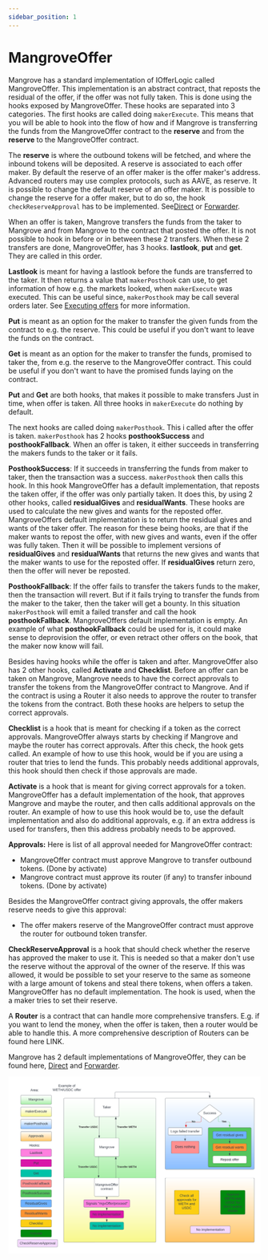 ```yaml
---
sidebar_position: 1
---
```


# MangroveOffer

Mangrove has a standard implementation of IOfferLogic called MangroveOffer. This implementation is an abstract contract, that reposts the residual of the offer, if the offer was not fully taken. This is done using the hooks exposed by MangroveOffer. These hooks are separated into 3 categories. The first hooks are called doing `makerExecute`. This means that you will be able to hook into the flow of how and if Mangrove is transferring the funds from the MangroveOffer contract to the **reserve** and from the **reserve** to the MangroveOffer contract.

The **reserve** is where the outbound tokens will be fetched, and where the inbound tokens will be deposited. A reserve is associated to each offer maker. By default the reserve of an offer maker is the offer maker's address. Advanced routers may use complex protocols, such as AAVE, as reserve. It is possible to change the default reserve of an offer maker. It is possible to change the reserve for a offer maker, but to do so, the hook `checkReserveApproval` has to be implemented. See[Direct](direct.md) or [Forwarder](forwarder.md).

When an offer is taken, Mangrove transfers the funds from the taker to Mangrove and from Mangrove to the contract that posted the offer. It is not possible to hook in before or in between these 2 transfers. When these 2 transfers are done, MangroveOffer, has 3 hooks. **lastlook**, **put** and **get**. They are called in this order.

**Lastlook** is meant for having a lastlook before the funds are transferred to the taker. It then returns a value that `makerPosthook` can use, to get information of how e.g. the markets looked, when `makerExecute` was executed. This can be useful since, `makerPosthook` may be call several orders later. See [Executing offers](../../technical-references/taking-and-making-offers/reactive-offer/executing-offers.md) for more information.

**Put** is meant as an option for the maker to transfer the given funds from the contract to e.g. the reserve. This could be useful if you don't want to leave the funds on the contract.

**Get** is meant as an option for the maker to transfer the funds, promised to taker the, from e.g. the reserve to the MangroveOffer contract. This could be useful if you don't want to have the promised funds laying on the contract.

**Put** and **Get** are both hooks, that makes it possible to make transfers Just in time, when offer is taken. All three hooks in `makerExecute` do nothing by default.

The next hooks are called doing `makerPosthook`. This i called after the offer is taken. `makerPosthook` has 2 hooks **posthookSuccess** and **posthookFallback**. When an offer is taken, it either succeeds in transferring the makers funds to the taker or it fails.

**PosthookSuccess**: If it succeeds in transferring the funds from maker to taker, then the transaction was a success. `makerPosthook` then calls this hook. In this hook MangroveOffer has a default implementation, that reposts the taken offer, if the offer was only partially taken. It does this, by using 2 other hooks, called **residualGives** and **residualWants**. These hooks are used to calculate the new gives and wants for the reposted offer. MangroveOffers default implementation is to return the residual gives and wants of the taker offer. The reason for these being hooks, are that if the maker wants to repost the offer, with new gives and wants, even if the offer was fully taken. Then it will be possible to implement versions of **residualGives** and **residualWants** that returns the new gives and wants that the maker wants to use for the reposted offer. If **residualGives** return zero, then the offer will never be reposted.

**PosthookFallback**: If the offer fails to transfer the takers funds to the maker, then the transaction will revert. But if it fails trying to transfer the funds from the maker to the taker, then the taker will get a bounty. In this situation `makerPosthook` will emit a failed transfer and call the hook **posthookFallback**. MangroveOffers default implementation is empty. An example of what **posthookFallback** could be used for is, it could make sense to deprovision the offer, or even retract other offers on the book, that the maker now know will fail.

Besides having hooks while the offer is taken and after. MangroveOffer also has 2 other hooks, called **Activate** and **Checklist**. Before an offer can be taken on Mangrove, Mangrove needs to have the correct approvals to transfer the tokens from the MangroveOffer contract to Mangrove. And if the contract is using a Router it also needs to approve the router to transfer the tokens from the contract. Both these hooks are helpers to setup the correct approvals.

**Checklist** is a hook that is meant for checking if a token as the correct approvals. MangroveOffer always starts by checking if Mangrove and maybe the router has correct approvals. After this check, the hook gets called. An example of how to use this hook, would be if you are using a router that tries to lend the funds. This probably needs additional approvals, this hook should then check if those approvals are made.

**Activate** is a hook that is meant for giving correct approvals for a token. MangroveOffer has a default implementation of the hook, that approves Mangrove and maybe the router, and then calls additional approvals on the router. An example of how to use this hook would be to, use the default implementation and also do additional approvals, e.g. if an extra address is used for transfers, then this address probably needs to be approved.

**Approvals:** Here is list of all approval needed for MangroveOffer contract:

* MangroveOffer contract must approve Mangrove to transfer outbound tokens. (Done by activate)
* Mangrove contract must approve its router (if any) to transfer inbound tokens. (Done by activate)

Besides the MangroveOffer contract giving approvals, the offer makers reserve needs to give this approval:

* The offer makers reserve of the MangroveOffer contract must approve the router for outbound token transfer.

**CheckReserveApproval** is a hook that should check whether the reserve has approved the maker to use it. This is needed so that a maker don't use the reserve without the approval of the owner of the reserve. If this was allowed, it would be possible to set your reserve to the same as someone with a large amount of tokens and steal there tokens, when offers a taken. MangroveOffer has no default implementation. The hook is used, when the a maker tries to set their reserve.

A **Router** is a contract that can handle more comprehensive transfers. E.g. if you want to lend the money, when the offer is taken, then a router would be able to handle this. A more comprehensive description of Routers can be found here LINK.

Mangrove has 2 default implementations of MangroveOffer, they can be found here, [Direct](direct.md) and [Forwarder](forwarder.md).

![Flow of taking a offer made by MangroveOffer](../../../../static/img/assets/MangroveOffer.png)
